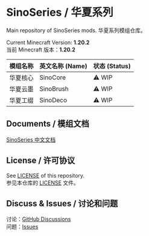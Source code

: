 # SinoSeries / 华夏系列
Main repository of SinoSeries mods.
华夏系列模组仓库。

Current Minecraft Version: **1.20.2**  
当前 Minecraft 版本：**1.20.2**  

| 模组名称 | 英文名称 (Name) | 状态 (Status) |
|------|-------------|-------------|
| 华夏核心 | SinoCore    | ⚠️ WIP      |
| 华夏云墨 | SinoBrush   | ⚠️ WIP      |
| 华夏工缀 | SinoDeco    | ⚠️ WIP      |

<!-- | 华夏？？ | SinoBuild      | ❌ Preparing | -->

## Documents / 模组文档
[SinoSeries 中文文档](https://docs.sino.moegirl.games/)

## License / 许可协议
See [LICENSE](https://github.com/SinoCraftProject/SinoSeries/blob/main/LICENSE) of this repository.  
参见本仓库的  [LICENSE](https://github.com/SinoCraftProject/SinoSeries/blob/main/LICENSE) 文件。

## Discuss & Issues / 讨论和问题
讨论：[GitHub Discussions](https://github.com/orgs/SinoCraftProject/discussions)  
问题：[Issues](https://github.com/SinoCraftProject/SinoSeries/issues)
